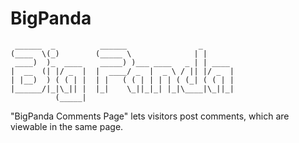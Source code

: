 # BigPanda

```console
 ______  _          ______                _       
(____  \(_)        (_____ \              | |      
 ____)  )_  ____    _____) )___ ____   _ | | ____ 
|  __  (| |/ _  |  |  ____/ _  |  _ \ / || |/ _  |
| |__)  ) ( ( | |  | |   ( ( | | | | ( (_| ( ( | |
|______/|_|\_|| |  |_|    \_||_|_| |_|\____|\_||_|
          (_____|                                 

```

"BigPanda Comments Page" lets visitors post comments, which are viewable in the same page. 
